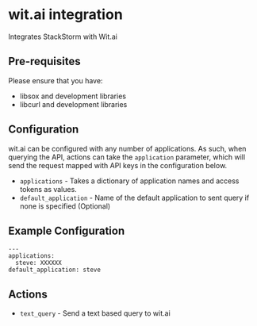 # wit.ai integration

Integrates StackStorm with Wit.ai

## Pre-requisites

Please ensure that you have:

* libsox and development libraries
* libcurl and development libraries

## Configuration

wit.ai can be configured with any number of applications. As such, when querying
the API, actions can take the `application` parameter, which will send the
request mapped with API keys in the configuration below.

* `applications` - Takes a dictionary of application names and access tokens as
                   values.
* `default_application` - Name of the default application to sent query if none
                          is specified (Optional)

## Example Configuration

```
---
applications:
  steve: XXXXXX
default_application: steve
```

## Actions

* `text_query` - Send a text based query to wit.ai

